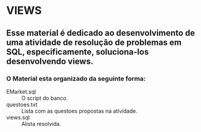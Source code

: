 <h1>VIEWS</h1>

<h2>
Esse material é dedicado ao desenvolvimento de uma atividade de resolução de problemas em SQL, especificamente, soluciona-los desenvolvendo views.
</h2>

<h3>
O Material esta organizado da seguinte forma:
</h3>

<dl>
<dt>EMarket.sql</dt>
<dd> O script do banco.</dd>

<dt> questoes.txt</dt>
<dd> Lista com as questoes propostas na atividade.</dd>

<dt> views.sql</dt>
<dd> Alista resolvida.</dd>

</dl>
